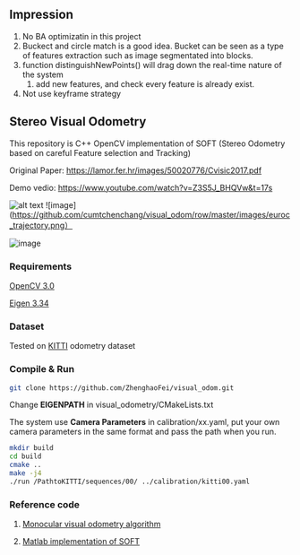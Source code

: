 ## Impression
1. No BA optimizatin in this project
2. Buckect and circle match is a good idea. Bucket can be seen as a type of features extraction such as image segmentated into blocks.
3. function distinguishNewPoints() will drag down the real-time nature of the system
   1) add new features, and check every feature is already exist.
4. Not use keyframe strategy

## Stereo Visual Odometry

This repository is C++ OpenCV implementation of SOFT (Stereo Odometry based on careful Feature selection and Tracking)

Original Paper: https://lamor.fer.hr/images/50020776/Cvisic2017.pdf

Demo vedio: https://www.youtube.com/watch?v=Z3S5J_BHQVw&t=17s

![alt text](https://github.com/ZhenghaoFei/visual_odom/blob/master/images/features.png "features")
![image](https://github.com/cumtchenchang/visual_odom/row/master/images/euroc_trajectory.png）

![image](https://github.com/cumtchenchang/visual_odom/blob/master/images/trajectory.png)


### Requirements
[OpenCV 3.0](https://opencv.org/)

[Eigen 3.34](https://eigen.tuxfamily.org/dox/GettingStarted.html)

### Dataset
Tested on [KITTI](http://www.cvlibs.net/datasets/kitti/eval_odometry.php) odometry dataset

### Compile & Run
```bash
git clone https://github.com/ZhenghaoFei/visual_odom.git
```
Change **EIGENPATH** in visual_odometry/CMakeLists.txt

The system use **Camera Parameters** in calibration/xx.yaml, put your own camera parameters in the same format and pass the path when you run.

```bash
mkdir build
cd build
cmake ..
make -j4
./run /PathtoKITTI/sequences/00/ ../calibration/kitti00.yaml
```
### Reference code
1. [Monocular visual odometry algorithm](https://github.com/avisingh599/mono-vo/blob/master/README.md)

2. [Matlab implementation of SOFT](https://github.com/Mayankm96/Stereo-Odometry-SOFT/blob/master/README.md)
